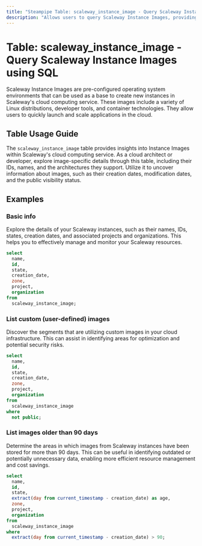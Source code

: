 ```yaml
---
title: "Steampipe Table: scaleway_instance_image - Query Scaleway Instance Images using SQL"
description: "Allows users to query Scaleway Instance Images, providing detailed information about each image available for use with Scaleway's Instances."
---
```


# Table: scaleway_instance_image - Query Scaleway Instance Images using SQL

Scaleway Instance Images are pre-configured operating system environments that can be used as a base to create new instances in Scaleway's cloud computing service. These images include a variety of Linux distributions, developer tools, and container technologies. They allow users to quickly launch and scale applications in the cloud.

## Table Usage Guide

The `scaleway_instance_image` table provides insights into Instance Images within Scaleway's cloud computing service. As a cloud architect or developer, explore image-specific details through this table, including their IDs, names, and the architectures they support. Utilize it to uncover information about images, such as their creation dates, modification dates, and the public visibility status.

## Examples

### Basic info
Explore the details of your Scaleway instances, such as their names, IDs, states, creation dates, and associated projects and organizations. This helps you to effectively manage and monitor your Scaleway resources.

```sql
select
  name,
  id,
  state,
  creation_date,
  zone,
  project,
  organization
from
  scaleway_instance_image;
```

### List custom (user-defined) images
Discover the segments that are utilizing custom images in your cloud infrastructure. This can assist in identifying areas for optimization and potential security risks.

```sql
select
  name,
  id,
  state,
  creation_date,
  zone,
  project,
  organization
from
  scaleway_instance_image
where
  not public;
```

### List images older than 90 days
Determine the areas in which images from Scaleway instances have been stored for more than 90 days. This can be useful in identifying outdated or potentially unnecessary data, enabling more efficient resource management and cost savings.

```sql
select
  name,
  id,
  state,
  extract(day from current_timestamp - creation_date) as age,
  zone,
  project,
  organization
from
  scaleway_instance_image
where
  extract(day from current_timestamp - creation_date) > 90;
```